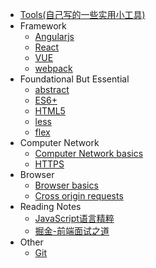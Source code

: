 * [Tools(自己写的一些实用小工具)](docs/Tools/abstract.md)
* Framework
    * [Angularjs](/Framework/Angularjs.md)
    * [React](docs/Framework/React.md)
    * [VUE](docs/Framework/VUE.md)
    * [webpack](docs/Framework/webpack.md)
* Foundational But Essential
    * [abstract](docs/Foundational/abstract.md)
    * [ES6+](docs/Foundational/ES6+.md)
    * [HTML5](docs/Foundational/HTML5.md)
    * [less](docs/Foundational/less.md)
    * [flex](docs/Foundational/flex.md)
* Computer Network
    * [Computer Network basics](docs/Computer_Network/Computer_Network_basics.md)
    * [HTTPS](docs/Computer_Network/HTTPS.md)
* Browser
    * [Browser basics](docs/Browser/Browser_basics.md)
    * [Cross origin requests](docs/Browser/Cross_origin_requests.md)
* Reading Notes
    * [JavaScript语言精粹](docs/Reading_Notes/JavaScript_The_Good_Parts.md)
    * [掘金-前端面试之道](docs/Reading_Notes/掘金-前端面试之道.md)
* Other
    * [Git](docs/Other/Git.md)
